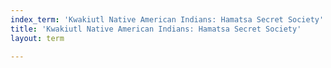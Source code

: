 ```yaml
---
index_term: 'Kwakiutl Native American Indians: Hamatsa Secret Society'
title: 'Kwakiutl Native American Indians: Hamatsa Secret Society'
layout: term

---
```

